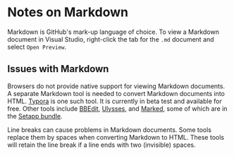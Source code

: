 # Notes on Markdown

Markdown is GitHub's mark-up language of choice.  To view a Markdown document in Visual Studio, right-click the tab for the `.md` document and select `Open Preview`.

## Issues with Markdown

Browsers do not provide native support for viewing Markdown documents.  A separate Markdown tool is needed to convert Markdown documents into HTML.  [Typora](https://www.typora.io) is one such tool.  It is currently in beta test and available for free.  Other tools include [BBEdit](http://www.barebones.com), [Ulysses](https://ulysses.app), and [Marked](https://marked2app.com), some of which are in the [Setapp bundle](https://setapp.com).

Line breaks can cause problems in Markdown documents.  Some tools replace them by spaces when converting Markdown to HTML.  These tools will retain the line break if a line ends with two (invisible) spaces.
